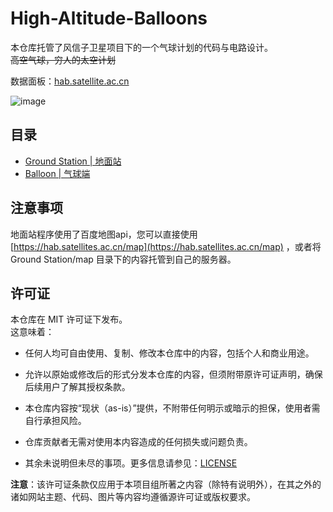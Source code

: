 # High-Altitude-Balloons  

本仓库托管了风信子卫星项目下的一个气球计划的代码与电路设计。  
~~高空气球，穷人的太空计划~~  

数据面板：[hab.satellite.ac.cn](https://hab.satellites.ac.cn/)  

![image](https://github.com/user-attachments/assets/690048eb-9224-47ac-8bea-609d323d8b61)


## 目录  

- [Ground Station | 地面站](https://github.com/HyacinthSat/High-Altitude-Balloons/tree/main/Ground%20Station)
- [Balloon | 气球端](https://github.com/HyacinthSat/High-Altitude-Balloons/tree/main/Balloon)

## 注意事项  

地面站程序使用了百度地图api，您可以直接使用 [https://hab.satellites.ac.cn/map](https://hab.satellites.ac.cn/map) ，或者将 Ground Station/map 目录下的内容托管到自己的服务器。

## 许可证  

本仓库在 MIT 许可证下发布。  
这意味着：

- 任何人均可自由使用、复制、修改本仓库中的内容，包括个人和商业用途。

- 允许以原始或修改后的形式分发本仓库的内容，但须附带原许可证声明，确保后续用户了解其授权条款。

- 本仓库内容按“现状（as-is）”提供，不附带任何明示或暗示的担保，使用者需自行承担风险。

- 仓库贡献者无需对使用本内容造成的任何损失或问题负责。

- 其余未说明但未尽的事项。更多信息请参见：[LICENSE](https://github.com/HyacinthSat/Website/blob/main/LICENSE)

**注意**：该许可证条款仅应用于本项目组所著之内容（除特有说明外），在其之外的诸如网站主题、代码、图片等内容均遵循源许可证或版权要求。
